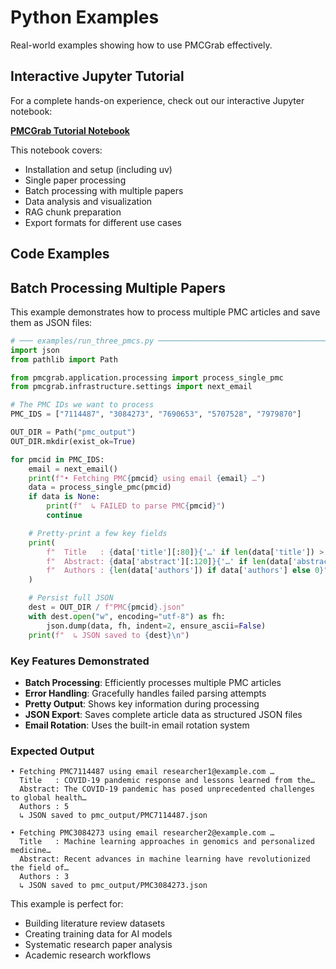 # Python Examples

Real-world examples showing how to use PMCGrab effectively.

## Interactive Jupyter Tutorial

For a complete hands-on experience, check out our interactive Jupyter notebook:

**[PMCGrab Tutorial Notebook](../../examples/pmcgrab_tutorial.ipynb)**

This notebook covers:

- Installation and setup (including uv)
- Single paper processing
- Batch processing with multiple papers
- Data analysis and visualization
- RAG chunk preparation
- Export formats for different use cases

## Code Examples

## Batch Processing Multiple Papers

This example demonstrates how to process multiple PMC articles and save them as JSON files:

```python
# ─── examples/run_three_pmcs.py ──────────────────────────────────────────────
import json
from pathlib import Path

from pmcgrab.application.processing import process_single_pmc
from pmcgrab.infrastructure.settings import next_email

# The PMC IDs we want to process
PMC_IDS = ["7114487", "3084273", "7690653", "5707528", "7979870"]

OUT_DIR = Path("pmc_output")
OUT_DIR.mkdir(exist_ok=True)

for pmcid in PMC_IDS:
    email = next_email()
    print(f"• Fetching PMC{pmcid} using email {email} …")
    data = process_single_pmc(pmcid)
    if data is None:
        print(f"  ↳ FAILED to parse PMC{pmcid}")
        continue

    # Pretty-print a few key fields
    print(
        f"  Title   : {data['title'][:80]}{'…' if len(data['title']) > 80 else ''}\n"
        f"  Abstract: {data['abstract'][:120]}{'…' if len(data['abstract']) > 120 else ''}\n"
        f"  Authors : {len(data['authors']) if data['authors'] else 0}"
    )

    # Persist full JSON
    dest = OUT_DIR / f"PMC{pmcid}.json"
    with dest.open("w", encoding="utf-8") as fh:
        json.dump(data, fh, indent=2, ensure_ascii=False)
    print(f"  ↳ JSON saved to {dest}\n")
```

### Key Features Demonstrated

- **Batch Processing**: Efficiently processes multiple PMC articles
- **Error Handling**: Gracefully handles failed parsing attempts
- **Pretty Output**: Shows key information during processing
- **JSON Export**: Saves complete article data as structured JSON files
- **Email Rotation**: Uses the built-in email rotation system

### Expected Output

```
• Fetching PMC7114487 using email researcher1@example.com …
  Title   : COVID-19 pandemic response and lessons learned from the…
  Abstract: The COVID-19 pandemic has posed unprecedented challenges to global health…
  Authors : 5
  ↳ JSON saved to pmc_output/PMC7114487.json

• Fetching PMC3084273 using email researcher2@example.com …
  Title   : Machine learning approaches in genomics and personalized medicine…
  Abstract: Recent advances in machine learning have revolutionized the field of…
  Authors : 3
  ↳ JSON saved to pmc_output/PMC3084273.json
```

This example is perfect for:

- Building literature review datasets
- Creating training data for AI models
- Systematic research paper analysis
- Academic research workflows
